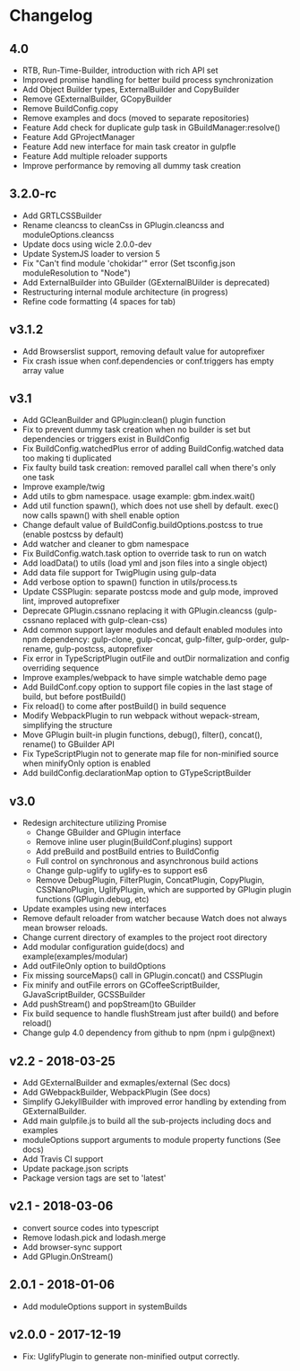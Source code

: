 # Changelog

## 4.0
- RTB, Run-Time-Builder, introduction with rich API set
- Improved promise handling for better build process synchronization
- Add Object Builder types, ExternalBuilder and CopyBuilder
- Remove GExternalBuilder, GCopyBuilder
- Remove BuildConfig.copy
- Remove examples and docs (moved to separate repositories)
- Feature Add check for duplicate gulp task in GBuildManager:resolve()
- Feature Add GProjectManager
- Feature Add new interface for main task creator in gulpfle
- Feature Add multiple reloader supports
- Improve performance by removing all dummy task creation

## 3.2.0-rc
- Add GRTLCSSBuilder
- Rename cleancss to cleanCss in GPlugin.cleancss and moduleOptions.cleancss
- Update docs using wicle 2.0.0-dev
- Update SystemJS loader to version 5
- Fix "Can't find module 'chokidar'" error (Set tsconfig.json moduleResolution to "Node")
- Add ExternalBuilder into GBuilder (GExternalBUilder is deprecated)
- Restructuring internal module architecture (in progress)
- Refine code formatting (4 spaces for tab)

## v3.1.2
- Add Browserslist support, removing default value for autoprefixer
- Fix crash issue when conf.dependencies or conf.triggers has empty array value

## v3.1
- Add GCleanBuilder and GPlugin:clean() plugin function
- Fix to prevent dummy task creation when no builder is set but dependencies or triggers exist in BuildConfig
- Fix BuildConfig.watchedPlus error of adding BuildConfig.watched data too making ti duplicated
- Fix faulty build task creation: removed parallel call when there's only one task
- Improve example/twig
- Add utils to gbm namespace. usage example: gbm.index.wait()
- Add util function spawn(), which does not use shell by default. exec() now calls spawn() with shell enable option
- Change default value of BuildConfig.buildOptions.postcss to true (enable postcss by default)
- Add watcher and cleaner to gbm namespace
- Fix BuildConfig.watch.task option to override task to run on watch
- Add loadData() to utils (load yml and json files into a single object)
- Add data file support for TwigPlugin using gulp-data
- Add verbose option to spawn() function in utils/process.ts
- Update CSSPlugin: separate postcss mode and gulp mode, improved lint, improved autoprefixer
- Deprecate GPlugin.cssnano replacing it with GPlugin.cleancss (gulp-cssnano replaced with gulp-clean-css)
- Add common support layer modules and default enabled modules into npm dependency: gulp-clone, gulp-concat, gulp-filter, gulp-order, gulp-rename, gulp-postcss, autoprefixer
- Fix error in TypeScriptPlugin outFile and outDir normalization and config overriding sequence
- Improve examples/webpack to have simple watchable demo page
- Add BuildConf.copy option to support file copies in the last stage of build, but before postBuild()
- Fix reload() to come after postBuild() in build sequence
- Modify WebpackPlugin to run webpack without wepack-stream, simplifying the structure
- Move GPlugin built-in plugin functions, debug(), filter(), concat(), rename() to GBuilder API
- Fix TypeScriptPlugin not to generate map file for non-minified source when minifyOnly option is enabled
- Add buildConfig.declarationMap option to GTypeScriptBuilder

## v3.0
- Redesign architecture utilizing Promise
  - Change GBuilder and GPlugin interface
  - Remove inline user plugin(BuildConf.plugins) support
  - Add preBuild and postBuild entries to BuildConfig
  - Full control on synchronous and asynchronous build actions
  - Change gulp-uglify to uglify-es to support es6
  - Remove DebugPlugin, FilterPlugin, ConcatPlugin, CopyPlugin, CSSNanoPlugin, UglifyPlugin, which are supported by GPlugin plugin functions (GPlugin.debug, etc)
- Update examples using new interfaces
- Remove default reloader from watcher because Watch does not always mean browser reloads.
- Change current directory of examples to the project root directory
- Add modular configuration guide(docs) and example(examples/modular)
- Add outFileOnly option to buildOptions
- Fix missing sourceMaps() call in GPlugin.concat() and CSSPlugin
- Fix minify and outFile errors on GCoffeeScriptBuilder, GJavaScriptBuilder, GCSSBuilder
- Add pushStream() and popStream()to GBuilder
- Fix build sequence to handle flushStream just after build() and before reload()
- Change gulp 4.0 dependency from github to npm (npm i gulp@next)

## v2.2 - 2018-03-25
- Add GExternalBuilder and exmaples/external (Sec docs)
- Add GWebpackBuilder, WebpackPlugin (See docs)
- Simplify GJekyllBuilder with improved error handling by extending from GExternalBuilder.
- Add main gulpfile.js to build all the sub-projects including docs and examples
- moduleOptions support arguments to module property functions (See docs)
- Add Travis CI support
- Update package.json scripts
- Package version tags are set to 'latest'

## v2.1 - 2018-03-06
- convert source codes into typescript
- Remove lodash.pick and lodash.merge
- Add browser-sync support
- Add GPlugin.OnStream()

## 2.0.1 - 2018-01-06
- Add moduleOptions support in systemBuilds

## v2.0.0 - 2017-12-19
- Fix: UglifyPlugin to generate non-minified output correctly.
